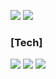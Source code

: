 

<a href="https://xuv2.notion.site/"><img src="https://img.shields.io/badge/Notion-00148C?style=badge&logo=notion&logoColor=white"/></a> <a href="https://bdisappointed.tistory.com/"><img src="https://img.shields.io/badge/Tistory-00148C?style=badge&logo=tistory&logoColor=white"/></a>

<!--
**xub2/xub2** is a ✨ _special_ ✨ repository because its `README.md` (this file) appears on your GitHub profile.

Here are some ideas to get you started:

- 🔭 I’m currently working on ...
- 🌱 I’m currently learning ...
- 👯 I’m looking to collaborate on ...
- 🤔 I’m looking for help with ...
- 💬 Ask me about ...
- 📫 How to reach me: ...
- 😄 Pronouns: ...
- ⚡ Fun fact: ...
-->

### [Tech]
<p>
  <img src="https://img.shields.io/badge/java-007396?style=for-the-badge&logo=java&logoColor=white">
  <img src="https://img.shields.io/badge/Spring-336F19?style=for-the-badge&logo=Spring&logoColor=white">
  <img src="https://img.shields.io/badge/SQL-A2A99F?style=for-the-badge&logo=SQL&logoColor=white">

  
